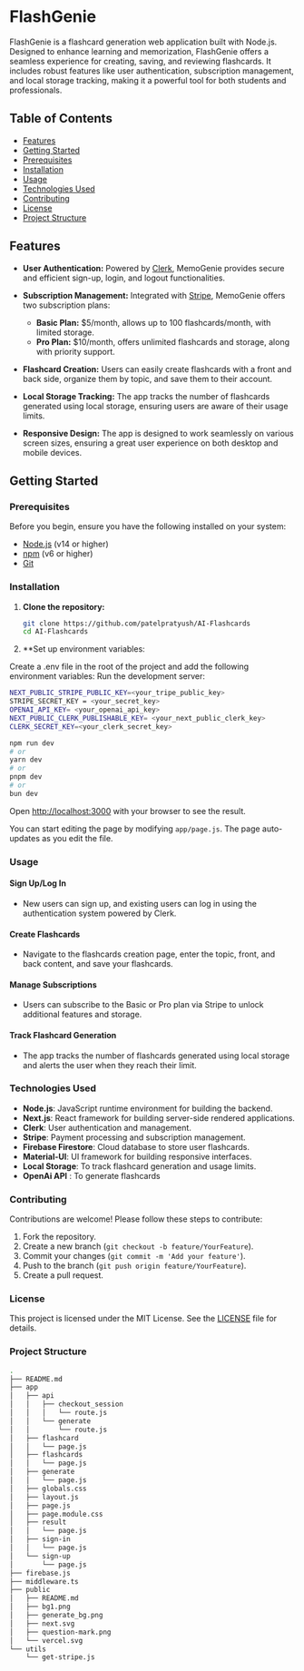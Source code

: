 # FlashGenie

FlashGenie is a flashcard generation web application built with Node.js. Designed to enhance learning and memorization, FlashGenie offers a seamless experience for creating, saving, and reviewing flashcards. It includes robust features like user authentication, subscription management, and local storage tracking, making it a powerful tool for both students and professionals.

## Table of Contents

- [Features](#features)
- [Getting Started](#getting-started)
- [Prerequisites](#prerequisites)
- [Installation](#installation)
- [Usage](#usage)
- [Technologies Used](#technologies-used)
- [Contributing](#contributing)
- [License](#license)
- [Project Structure](#project-structure)

## Features

- **User Authentication:** Powered by [Clerk](https://clerk.dev/), MemoGenie provides secure and efficient sign-up, login, and logout functionalities.
  
- **Subscription Management:** Integrated with [Stripe](https://stripe.com/), MemoGenie offers two subscription plans:
  - **Basic Plan:** $5/month, allows up to 100 flashcards/month, with limited storage.
  - **Pro Plan:** $10/month, offers unlimited flashcards and storage, along with priority support.
  
- **Flashcard Creation:** Users can easily create flashcards with a front and back side, organize them by topic, and save them to their account.
  
- **Local Storage Tracking:** The app tracks the number of flashcards generated using local storage, ensuring users are aware of their usage limits.

- **Responsive Design:** The app is designed to work seamlessly on various screen sizes, ensuring a great user experience on both desktop and mobile devices.

## Getting Started

### Prerequisites

Before you begin, ensure you have the following installed on your system:

- [Node.js](https://nodejs.org/) (v14 or higher)
- [npm](https://www.npmjs.com/) (v6 or higher)
- [Git](https://git-scm.com/)

### Installation

1. **Clone the repository:**

   ```bash
   git clone https://github.com/patelpratyush/AI-Flashcards
   cd AI-Flashcards
   ```

2. **Set up environment variables:

Create a .env file in the root of the project and add the following environment variables:
Run the development server:

```bash
NEXT_PUBLIC_STRIPE_PUBLIC_KEY=<your_tripe_public_key>
STRIPE_SECRET_KEY = <your_secret_key>
OPENAI_API_KEY= <your_openai_api_key>
NEXT_PUBLIC_CLERK_PUBLISHABLE_KEY= <your_next_public_clerk_key>
CLERK_SECRET_KEY=<your_clerk_secret_key>
```

```bash
npm run dev
# or
yarn dev
# or
pnpm dev
# or
bun dev
```

Open [http://localhost:3000](http://localhost:3000) with your browser to see the result.

You can start editing the page by modifying `app/page.js`. The page auto-updates as you edit the file.

### Usage

#### Sign Up/Log In

- New users can sign up, and existing users can log in using the authentication system powered by Clerk.

#### Create Flashcards

- Navigate to the flashcards creation page, enter the topic, front, and back content, and save your flashcards.

#### Manage Subscriptions

- Users can subscribe to the Basic or Pro plan via Stripe to unlock additional features and storage.

#### Track Flashcard Generation

- The app tracks the number of flashcards generated using local storage and alerts the user when they reach their limit.

### Technologies Used

- **Node.js**: JavaScript runtime environment for building the backend.
- **Next.js**: React framework for building server-side rendered applications.
- **Clerk**: User authentication and management.
- **Stripe**: Payment processing and subscription management.
- **Firebase Firestore**: Cloud database to store user flashcards.
- **Material-UI**: UI framework for building responsive interfaces.
- **Local Storage**: To track flashcard generation and usage limits.
- **OpenAi API** : To generate flashcards

### Contributing

Contributions are welcome! Please follow these steps to contribute:

1. Fork the repository.
2. Create a new branch (`git checkout -b feature/YourFeature`).
3. Commit your changes (`git commit -m 'Add your feature'`).
4. Push to the branch (`git push origin feature/YourFeature`).
5. Create a pull request.

### License

This project is licensed under the MIT License. See the [LICENSE](LICENSE) file for details.

### Project Structure

```bash
.
├── README.md
├── app
│   ├── api
│   │   ├── checkout_session
│   │   │   └── route.js
│   │   └── generate
│   │       └── route.js
│   ├── flashcard
│   │   └── page.js
│   ├── flashcards
│   │   └── page.js
│   ├── generate
│   │   └── page.js
│   ├── globals.css
│   ├── layout.js
│   ├── page.js
│   ├── page.module.css
│   ├── result
│   │   └── page.js
│   ├── sign-in
│   │   └── page.js
│   └── sign-up
│       └── page.js
├── firebase.js
├── middleware.ts
├── public
│   ├── README.md
│   ├── bg1.png
│   ├── generate_bg.png
│   ├── next.svg
│   ├── question-mark.png
│   └── vercel.svg
└── utils
    └── get-stripe.js
```

